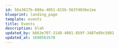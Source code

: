 ```yaml
---
id: 58a3827b-888a-4051-815b-563fd036e1ee
blueprint: landing_page
template: events
title: Events
description: blah
updated_by: b863e707-3140-4001-859f-3487e09c5881
updated_at: 1690563570
---
```

